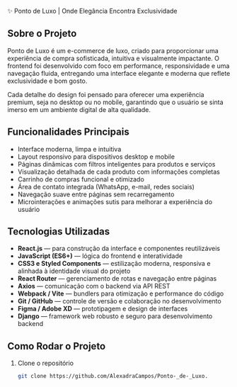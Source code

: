 ✨ Ponto de Luxo | Onde Elegância Encontra Exclusividade

## Sobre o Projeto

Ponto de Luxo é um e-commerce de luxo, criado para proporcionar uma experiência de compra sofisticada, intuitiva e visualmente impactante. O frontend foi desenvolvido com foco em performance, responsividade e uma navegação fluida, entregando uma interface elegante e moderna que reflete exclusividade e bom gosto.

Cada detalhe do design foi pensado para oferecer uma experiência premium, seja no desktop ou no mobile, garantindo que o usuário se sinta imerso em um ambiente digital de alta qualidade.

## Funcionalidades Principais

- Interface moderna, limpa e intuitiva  
- Layout responsivo para dispositivos desktop e mobile  
- Páginas dinâmicas com filtros inteligentes para produtos e serviços  
- Visualização detalhada de cada produto com informações completas  
- Carrinho de compras funcional e otimizado  
- Área de contato integrada (WhatsApp, e-mail, redes sociais)  
- Navegação suave entre páginas sem recarregamento  
- Microinterações e animações sutis para melhorar a experiência do usuário

## Tecnologias Utilizadas

- **React.js** — para construção da interface e componentes reutilizáveis  
- **JavaScript (ES6+)** — lógica do frontend e interatividade  
- **CSS3 e Styled Components** — estilização moderna, responsiva e alinhada à identidade visual do projeto  
- **React Router** — gerenciamento de rotas e navegação entre páginas  
- **Axios** — comunicação com o backend via API REST  
- **Webpack / Vite** — bundlers para otimização e performance do código  
- **Git / GitHub** — controle de versão e colaboração no desenvolvimento  
- **Figma / Adobe XD** — prototipagem e design de interfaces
- **Django** — framework web robusto e seguro para desenvolvimento backend    

## Como Rodar o Projeto

1. Clone o repositório  
   ```bash
   git clone https://github.com/AlexadraCampos/Ponto-_de-_Luxo.
